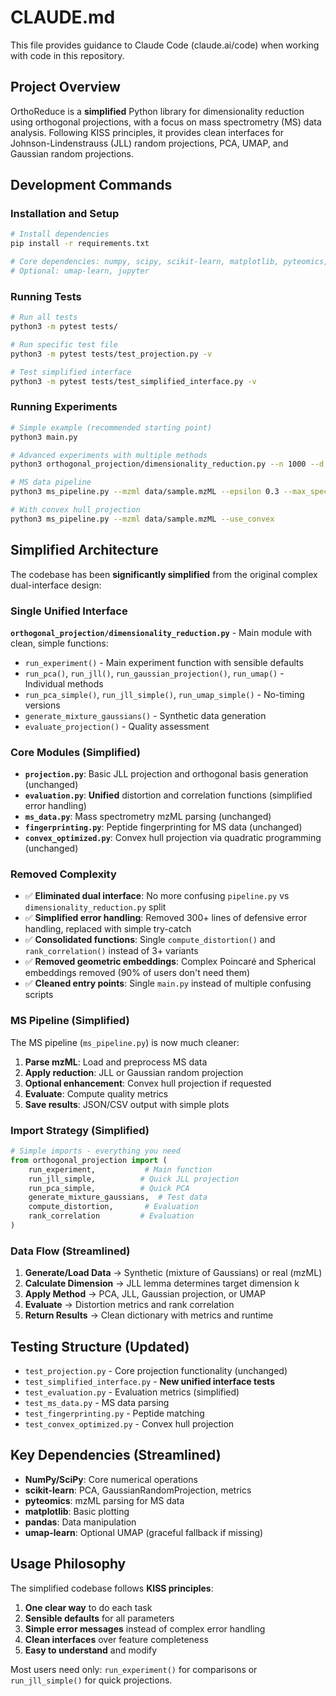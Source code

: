# CLAUDE.md

This file provides guidance to Claude Code (claude.ai/code) when working with code in this repository.

## Project Overview

OrthoReduce is a **simplified** Python library for dimensionality reduction using orthogonal projections, with a focus on mass spectrometry (MS) data analysis. Following KISS principles, it provides clean interfaces for Johnson-Lindenstrauss (JLL) random projections, PCA, UMAP, and Gaussian random projections.

## Development Commands

### Installation and Setup
```bash
# Install dependencies
pip install -r requirements.txt

# Core dependencies: numpy, scipy, scikit-learn, matplotlib, pyteomics, pandas
# Optional: umap-learn, jupyter
```

### Running Tests
```bash
# Run all tests
python3 -m pytest tests/

# Run specific test file  
python3 -m pytest tests/test_projection.py -v

# Test simplified interface
python3 -m pytest tests/test_simplified_interface.py -v
```

### Running Experiments
```bash
# Simple example (recommended starting point)
python3 main.py

# Advanced experiments with multiple methods
python3 orthogonal_projection/dimensionality_reduction.py --n 1000 --d 100 --methods pca jll umap

# MS data pipeline  
python3 ms_pipeline.py --mzml data/sample.mzML --epsilon 0.3 --max_spectra 1000

# With convex hull projection
python3 ms_pipeline.py --mzml data/sample.mzML --use_convex
```

## Simplified Architecture

The codebase has been **significantly simplified** from the original complex dual-interface design:

### Single Unified Interface

**`orthogonal_projection/dimensionality_reduction.py`** - Main module with clean, simple functions:
- `run_experiment()` - Main experiment function with sensible defaults
- `run_pca()`, `run_jll()`, `run_gaussian_projection()`, `run_umap()` - Individual methods
- `run_pca_simple()`, `run_jll_simple()`, `run_umap_simple()` - No-timing versions
- `generate_mixture_gaussians()` - Synthetic data generation
- `evaluate_projection()` - Quality assessment

### Core Modules (Simplified)

- **`projection.py`**: Basic JLL projection and orthogonal basis generation (unchanged)
- **`evaluation.py`**: **Unified** distortion and correlation functions (simplified error handling)
- **`ms_data.py`**: Mass spectrometry mzML parsing (unchanged)  
- **`fingerprinting.py`**: Peptide fingerprinting for MS data (unchanged)
- **`convex_optimized.py`**: Convex hull projection via quadratic programming (unchanged)

### Removed Complexity

- ✅ **Eliminated dual interface**: No more confusing `pipeline.py` vs `dimensionality_reduction.py` split
- ✅ **Simplified error handling**: Removed 300+ lines of defensive error handling, replaced with simple try-catch
- ✅ **Consolidated functions**: Single `compute_distortion()` and `rank_correlation()` instead of 3+ variants
- ✅ **Removed geometric embeddings**: Complex Poincaré and Spherical embeddings removed (90% of users don't need them)
- ✅ **Cleaned entry points**: Single `main.py` instead of multiple confusing scripts

### MS Pipeline (Simplified)

The MS pipeline (`ms_pipeline.py`) is now much cleaner:

1. **Parse mzML**: Load and preprocess MS data
2. **Apply reduction**: JLL or Gaussian random projection  
3. **Optional enhancement**: Convex hull projection if requested
4. **Evaluate**: Compute quality metrics
5. **Save results**: JSON/CSV output with simple plots

### Import Strategy (Simplified)

```python
# Simple imports - everything you need
from orthogonal_projection import (
    run_experiment,           # Main function
    run_jll_simple,          # Quick JLL projection  
    run_pca_simple,          # Quick PCA
    generate_mixture_gaussians,  # Test data
    compute_distortion,       # Evaluation
    rank_correlation         # Evaluation
)
```

### Data Flow (Streamlined)

1. **Generate/Load Data** → Synthetic (mixture of Gaussians) or real (mzML)
2. **Calculate Dimension** → JLL lemma determines target dimension k  
3. **Apply Method** → PCA, JLL, Gaussian projection, or UMAP
4. **Evaluate** → Distortion metrics and rank correlation  
5. **Return Results** → Clean dictionary with metrics and runtime

## Testing Structure (Updated)

- `test_projection.py` - Core projection functionality (unchanged)
- `test_simplified_interface.py` - **New unified interface tests**  
- `test_evaluation.py` - Evaluation metrics (simplified)
- `test_ms_data.py` - MS data parsing
- `test_fingerprinting.py` - Peptide matching
- `test_convex_optimized.py` - Convex hull projection

## Key Dependencies (Streamlined)

- **NumPy/SciPy**: Core numerical operations
- **scikit-learn**: PCA, GaussianRandomProjection, metrics  
- **pyteomics**: mzML parsing for MS data
- **matplotlib**: Basic plotting
- **pandas**: Data manipulation  
- **umap-learn**: Optional UMAP (graceful fallback if missing)

## Usage Philosophy

The simplified codebase follows **KISS principles**:

1. **One clear way** to do each task
2. **Sensible defaults** for all parameters  
3. **Simple error messages** instead of complex error handling
4. **Clean interfaces** over feature completeness
5. **Easy to understand** and modify

Most users need only: `run_experiment()` for comparisons or `run_jll_simple()` for quick projections.